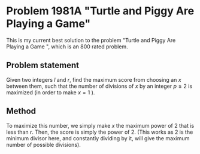 # Problem 1981A "Turtle and Piggy Are Playing a Game"
This is my current best solution to the problem "Turtle and Piggy Are Playing a Game ", which is an 800 rated problem.

## Problem statement
Given two integers $l$ and $r$, find the maximum score from choosing an $x$ between them, such that the number of divisions of $x$ by an integer $p \ge 2$ is maximized (in order to make $x = 1$ ).

## Method
To maximize this number, we simply make $x$ the maximum power of $2$ that is less than $r$. Then, the score is simply the power of $2$. (This works as $2$ is the minimum divisor here, and constantly dividing by it, will give the maximum number of possible divisions).